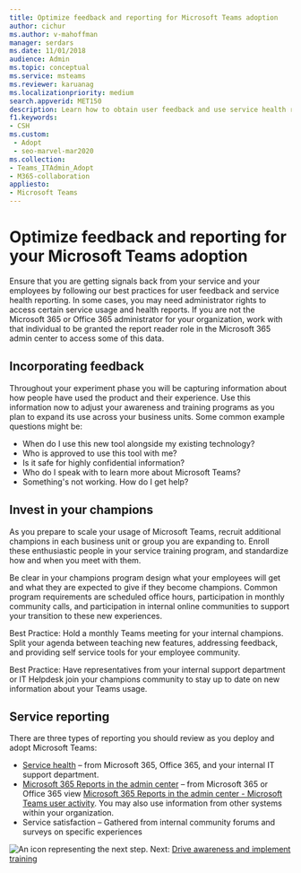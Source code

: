 ```yaml
---
title: Optimize feedback and reporting for Microsoft Teams adoption
author: cichur
ms.author: v-mahoffman
manager: serdars
ms.date: 11/01/2018
audience: Admin
ms.topic: conceptual
ms.service: msteams
ms.reviewer: karuanag
ms.localizationpriority: medium
search.appverid: MET150
description: Learn how to obtain user feedback and use service health reporting in your Teams adoption.
f1.keywords:
- CSH
ms.custom: 
 - Adopt
 - seo-marvel-mar2020
ms.collection: 
- Teams_ITAdmin_Adopt
- M365-collaboration
appliesto: 
- Microsoft Teams
---
```


# Optimize feedback and reporting for your Microsoft Teams adoption

Ensure that you are getting signals back from your service and your employees by following our best practices for user feedback and service health reporting.  In some cases, you may need administrator rights to access certain service usage and health reports. If you are not the Microsoft 365 or Office 365 administrator for your organization, work with that individual to be granted the report reader role in the Microsoft 365 admin center to access some of this data.

## Incorporating feedback 

Throughout your experiment phase you will be capturing information about how people have used the product and their experience. Use this information now to adjust your awareness and training programs as you plan to expand its use across your business units. Some common example questions might be:

- When do I use this new tool alongside my existing technology?
- Who is approved to use this tool with me?
- Is it safe for highly confidential information? 
- Who do I speak with to learn more about Microsoft Teams?
- Something's not working. How do I get help?

## Invest in your champions

As you prepare to scale your usage of Microsoft Teams, recruit additional champions in each business unit or group you are expanding to. Enroll these enthusiastic people in your service training program, and standardize how and when you meet with them.
 
Be clear in your champions program design what your employees will get and what they are expected to give if they become champions. Common program requirements are scheduled office hours, participation in monthly community calls, and participation in internal online communities to support your transition to these new experiences.  

Best Practice: Hold a monthly Teams meeting for your internal champions. Split your agenda between teaching new features, addressing feedback, and providing self service tools for your employee community.

Best Practice: Have representatives from your internal support department or IT Helpdesk join your champions community to stay up to date on new information about your Teams usage. 

## Service reporting

There are three types of reporting you should review as you deploy and adopt Microsoft Teams:

- [Service health](https://status.office365.com/) – from Microsoft 365, Office 365, and your internal IT support department.
- [Microsoft 365 Reports in the admin center](/microsoft-365/admin/activity-reports/activity-reports) – from Microsoft 365 or Office 365 view [Microsoft 365 Reports in the admin center - Microsoft Teams user activity](/microsoft-365/admin/activity-reports/microsoft-teams-user-activity). You may also use information from other systems within your organization.
- Service satisfaction – Gathered from internal community forums and surveys on specific experiences

![An icon representing the next step.](media/teams-adoption-next-icon.png) Next: [Drive awareness and implement training](teams-adoption-drive-awareness.md)